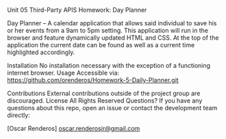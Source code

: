 Unit 05 Third-Party APIS Homework: Day Planner
 


Day Planner – A calendar application that allows said individual to save his or her events from a 9am to 5pm setting. This application will run in the browser and feature dynamically updated HTML and CSS. At the top of the application the current date can be found as well as a current time highlighted accordingly. 


Installation
No installation necessary with the exception of a functioning internet browser.
Usage
Accessible via: https://github.com/orenderos/Homework-5-Daily-Planner.git

Contributions
External contributions outside of the project group are discouraged.
License
All Rights Reserved
Questions?
If you have any questions about this repo, open an issue or contact the development team directly:

 [Oscar Renderos] oscar.renderosjr@gmail.com

